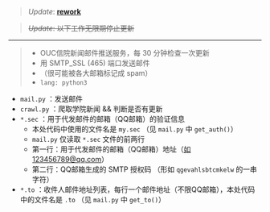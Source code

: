 > *Update*: [**rework**](https://github.com/Blurgyy/summer2019/tree/master/summer2019_mail)

> <del>*Update*: 以下工作无限期停止更新</del>

***
> - OUC信院新闻邮件推送服务，每 30 分钟检查一次更新 
> - 用 SMTP_SSL (465) 端口发送邮件 
> - （很可能被各大邮箱标记成 spam） 
> - `lang: python3`



*  `mail.py` ：发送邮件 
*  `crawl.py` ：爬取学院新闻 && 判断是否有更新 
*  `*.sec` ：用于代发邮件的邮箱（QQ邮箱）的验证信息 
    *  本处代码中使用的文件名是 `my.sec` （见 `mail.py` 中 `get_auth()`） 
    *  `mail.py` 仅读取 `*.sec` 文件的前两行 
    *  第一行：用于代发邮件的邮箱（QQ邮箱）地址（如123456789@qq.com） 
    *  第二行：QQ邮箱生成的 SMTP 授权码 （形如 `qgevahlsbtcmkelw` 的一串字符）
*  `*.to` ：收件人邮件地址列表，每行一个邮件地址（不限QQ邮箱），本处代码中的文件名是 `.to` （见 `mail.py` 中 `get_to()`） 



